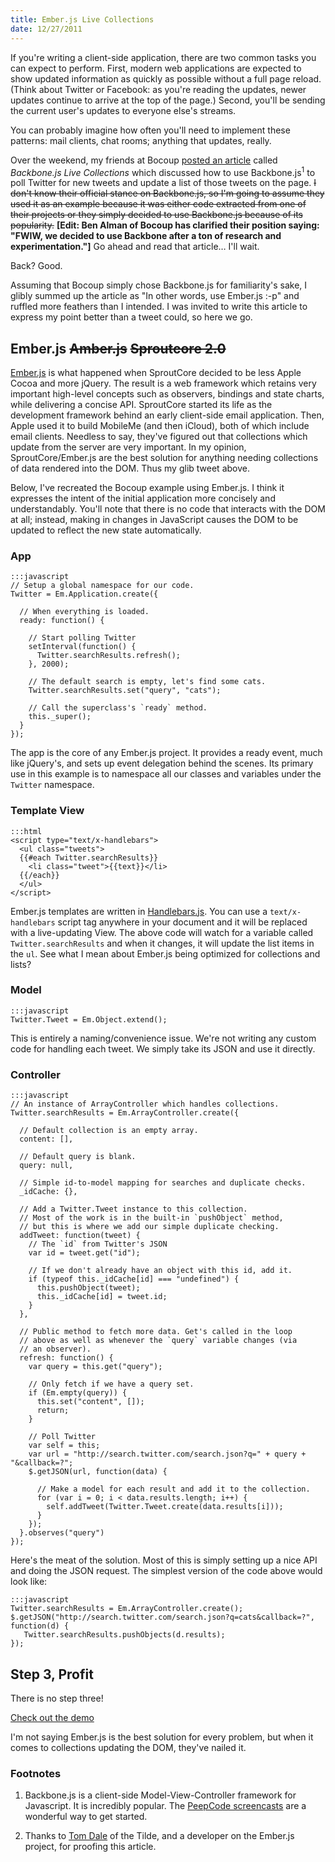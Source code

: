 ```yaml
---
title: Ember.js Live Collections
date: 12/27/2011
---
```


If you're writing a client-side application, there are two common tasks you can expect to perform. First, modern web applications are expected to show updated information as quickly as possible without a full page reload. (Think about Twitter or Facebook: as you're reading the updates, newer updates continue to arrive at the top of the page.) Second, you'll be sending the current user's updates to everyone else's streams.

You can probably imagine how often you'll need to implement these patterns: mail clients, chat rooms; anything that updates, really.

Over the weekend, my friends at Bocoup [posted an article] called *Backbone.js Live Collections* which discussed how to use Backbone.js<sup>1</sup> to poll Twitter for new tweets and update a list of those tweets on the page. <strike>I don't know their official stance on Backbone.js, so I'm going to assume they used it as an example because it was either code extracted from one of their projects or they simply decided to use Backbone.js because of its popularity.</strike> __[Edit: Ben Alman of Bocoup has clarified their position saying: "FWIW, we decided to use Backbone after a ton of research and experimentation."]__ Go ahead and read that article… I'll wait.

Back? Good.

Assuming that Bocoup simply chose Backbone.js for familiarity's sake, I glibly summed up the article as "In other words, use Ember.js :-p" and ruffled more feathers than I intended. I was invited to write this article to express my point better than a tweet could, so here we go.

## Ember.js <strike>Amber.js</strike> <strike>Sproutcore 2.0</strike>

[Ember.js] is what happened when SproutCore decided to be less Apple Cocoa and more jQuery. The result is a web framework which retains very important high-level concepts such as observers, bindings and state charts, while delivering a concise API. SproutCore started its life as the development framework behind an early client-side email application. Then, Apple used it to build MobileMe (and then iCloud), both of which include email clients. Needless to say, they've figured out that collections which update from the server are very important. In my opinion, SproutCore/Ember.js are the best solution for anything needing collections of data rendered into the DOM. Thus my glib tweet above.

Below, I've recreated the Bocoup example using Ember.js. I think it expresses the intent of the initial application more concisely and
understandably. You'll note that there is no code that interacts with the DOM at all; instead, making in changes in JavaScript causes
the DOM to be updated to reflect the new state automatically.

### App

    :::javascript
    // Setup a global namespace for our code.
    Twitter = Em.Application.create({

      // When everything is loaded.
      ready: function() {

        // Start polling Twitter
        setInterval(function() {
          Twitter.searchResults.refresh();
        }, 2000);

        // The default search is empty, let's find some cats.
        Twitter.searchResults.set("query", "cats");
        
        // Call the superclass's `ready` method.
        this._super();
      }
    });

The app is the core of any Ember.js project. It provides a ready event, much like jQuery's, and sets up event delegation behind the scenes. Its primary use in this example is to namespace all our classes and variables under the `Twitter` namespace.

### Template View

    :::html
    <script type="text/x-handlebars">
      <ul class="tweets">
      {{#each Twitter.searchResults}}
        <li class="tweet">{{text}}</li>
      {{/each}}
      </ul>
    </script>

Ember.js templates are written in [Handlebars.js]. You can use a `text/x-handlebars` script tag anywhere in your document and it will be replaced with a live-updating View. The above code will watch for a variable called `Twitter.searchResults` and when it changes, it will update the list items in the `ul`. See what I mean about Ember.js being optimized for collections and lists?

### Model

    :::javascript
    Twitter.Tweet = Em.Object.extend();

This is entirely a naming/convenience issue. We're not writing any custom code for handling each tweet. We simply take its JSON and use it directly.

### Controller

    :::javascript
    // An instance of ArrayController which handles collections.
    Twitter.searchResults = Em.ArrayController.create({

      // Default collection is an empty array.
      content: [],

      // Default query is blank.
      query: null,

      // Simple id-to-model mapping for searches and duplicate checks.
      _idCache: {},

      // Add a Twitter.Tweet instance to this collection.
      // Most of the work is in the built-in `pushObject` method,
      // but this is where we add our simple duplicate checking.
      addTweet: function(tweet) {
        // The `id` from Twitter's JSON
        var id = tweet.get("id");

        // If we don't already have an object with this id, add it.
        if (typeof this._idCache[id] === "undefined") {
          this.pushObject(tweet);
          this._idCache[id] = tweet.id;
        }
      },

      // Public method to fetch more data. Get's called in the loop
      // above as well as whenever the `query` variable changes (via
      // an observer).
      refresh: function() {
        var query = this.get("query");

        // Only fetch if we have a query set.
        if (Em.empty(query)) {
          this.set("content", []);
          return;
        }
        
        // Poll Twitter
        var self = this;
        var url = "http://search.twitter.com/search.json?q=" + query + "&callback=?";
        $.getJSON(url, function(data) {

          // Make a model for each result and add it to the collection.
          for (var i = 0; i < data.results.length; i++) {
            self.addTweet(Twitter.Tweet.create(data.results[i]));
          }
        });
      }.observes("query")
    });

Here's the meat of the solution. Most of this is simply setting up a nice API and doing the JSON request. The simplest version of the code above would look like:

    :::javascript
    Twitter.searchResults = Em.ArrayController.create();
    $.getJSON("http://search.twitter.com/search.json?q=cats&callback=?", function(d) {
       Twitter.searchResults.pushObjects(d.results);
    });

## Step 3, Profit

There is no step three!

[Check out the demo]

I'm not saying Ember.js is the best solution for every problem, but when it comes to collections updating the DOM, they've nailed it.

### Footnotes

1. Backbone.js is a client-side Model-View-Controller framework for Javascript. It is incredibly popular. The [PeepCode screencasts] are a wonderful way to get started.

2. Thanks to [Tom Dale] of the Tilde, and a developer on the Ember.js project, for proofing this article.

[posted an article]: http://weblog.bocoup.com/backbone-live-collections
[PeepCode screencasts]: http://peepcode.com/products/backbone-js
[Handlebars.js]: http://www.handlebarsjs.com/
[Check out the demo]: /projects/emberjs-live-collection.html
[Tom Dale]: https://twitter.com/#!/tomdale
[Ember.js]: http://www.emberjs.com/